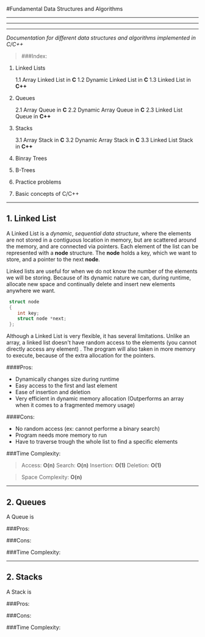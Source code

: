 #Fundamental Data Structures and Algorithms

***
***
***

*Documentation for different data structures and algorithms implemented in C/C++*

>###Index:

1. Linked Lists
	
	1.1 Array Linked List  in **C**
	1.2 Dynamic Linked List in **C**
	1.3 Linked List in **C++**

2. Queues
	
	2.1 Array Queue in **C**
	2.2 Dynamic Array Queue in **C**
	2.3 Linked List Queue in **C++**
	
3. Stacks

	3.1 Array Stack in **C**
	3.2 Dynamic Array Stack in **C**
	3.3 Linked List Stack in **C++**
	
4. Binray Trees

5. B-Trees

6. Practice problems

7. Basic concepts of C/C++

***

## 1. Linked List

A Linked List is a *dynamic*, *sequential data structure*, where the elements are not stored in a contiguous location in memory, but are scattered around the memory, and are connected via pointers. Each element of the list can be represented with a **node** structure. The **node** holds a key, which we want to store, and a pointer to the next **node**.
 
Linked lists are useful for when we do not know the number of the elements we will be storing. Because of its dynamic nature we can, during runtime, allocate new space and continually delete and insert new elements anywhere we want.
 
~~~c
 struct node
 {
 	int key;
 	struct node *next;
 };
~~~

Although a Linked List is very flexible, it has several limitations. Unlike an array, a linked list doesn't have random access to the elements (you cannot directly access any element) . The program will also taken in more memory to execute, because of the extra allocation for the pointers.

####Pros: 

- Dynamically changes size during runtime
- Easy access to the first and last element
- Ease of insertion and deletion
- Very efficient in dynamic memory allocation (Outperforms an array when it comes to a fragmented memory usage)

####Cons: 

- No random access (ex: cannot performe a binary search)
- Program needs more memory to run
- Have to traverse trough the whole list to find a specific elements

###Time Complexity:
>Access:  **O(n)**
Search: **O(n)**
Insertion: **O(1)**
Deletion:  **O(1)**

>Space Complexity: **O(n)**

***

## 2. Queues

A Queue is

###Pros:

###Cons:

###Time Complexity:

***

## 2. Stacks

A Stack is

###Pros:

###Cons:

###Time Complexity: